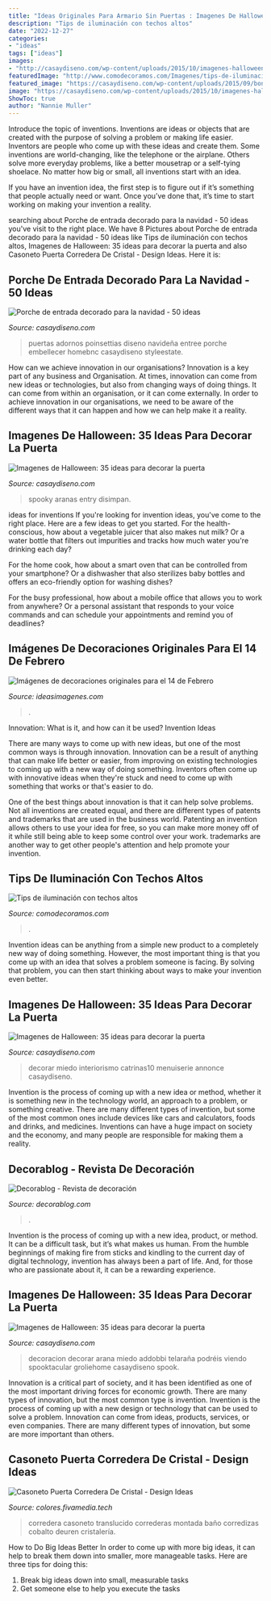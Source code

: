 ```yaml
---
title: "Ideas Originales Para Armario Sin Puertas : Imagenes De Halloween: 35 Ideas Para Decorar La Puerta"
description: "Tips de iluminación con techos altos"
date: "2022-12-27"
categories:
- "ideas"
tags: ["ideas"]
images:
- "http://casaydiseno.com/wp-content/uploads/2015/10/imagenes-halloween-decoracion-puerta-miedo-guirnaldas-aranas.jpg"
featuredImage: "http://www.comodecoramos.com/Imagenes/tips-de-iluminacion-con-techos-altos.jpg"
featured_image: "https://casaydiseno.com/wp-content/uploads/2015/09/bonita-deco-entrada-casa.jpg"
image: "https://casaydiseno.com/wp-content/uploads/2015/10/imagenes-halloween-decoracion-puerta-miedo-arana-calabazas.jpg"
ShowToc: true
author: "Nannie Muller"
---
```



Introduce the topic of inventions.
Inventions are ideas or objects that are created with the purpose of solving a problem or making life easier. Inventors are people who come up with these ideas and create them.
Some inventions are world-changing, like the telephone or the airplane. Others solve more everyday problems, like a better mousetrap or a self-tying shoelace. No matter how big or small, all inventions start with an idea.

If you have an invention idea, the first step is to figure out if it’s something that people actually need or want. Once you’ve done that, it’s time to start working on making your invention a reality.

	

		
searching about Porche de entrada decorado para la navidad - 50 ideas you've visit to the right place. We have 8 Pictures about Porche de entrada decorado para la navidad - 50 ideas like Tips de iluminación con techos altos, Imagenes de Halloween: 35 ideas para decorar la puerta and also Casoneto Puerta Corredera De Cristal - Design Ideas. Here it is:
		
    
## Porche De Entrada Decorado Para La Navidad - 50 Ideas

<img loading=lazy src="https://casaydiseno.com/wp-content/uploads/2015/09/bonita-deco-entrada-casa.jpg" onerror="this.onerror=null;this.src='https://tse3.mm.bing.net/th?id=OIP.z5FsKsElTtHVf6yKjH8_4wHaLG&amp;pid=15.1';" alt="Porche de entrada decorado para la navidad - 50 ideas">

_Source: casaydiseno.com_

>puertas adornos poinsettias diseno navideña entree porche embellecer homebnc casaydiseno styleestate. 

	

How can we achieve innovation in our organisations?
Innovation is a key part of any business and Organisation. At times, innovation can come from new ideas or technologies, but also from changing ways of doing things. It can come from within an organisation, or it can come externally. In order to achieve innovation in our organisations, we need to be aware of the different ways that it can happen and how we can help make it a reality.

    
## Imagenes De Halloween: 35 Ideas Para Decorar La Puerta

<img loading=lazy src="http://casaydiseno.com/wp-content/uploads/2015/10/imagenes-halloween-decoracion-puerta-miedo-guirnaldas-aranas.jpg" onerror="this.onerror=null;this.src='https://tse1.mm.bing.net/th?id=OIP.obtq8jWsb_RdrPZ5DkPLQQHaIq&amp;pid=15.1';" alt="Imagenes de Halloween: 35 ideas para decorar la puerta">

_Source: casaydiseno.com_

>spooky aranas entry disimpan. 

	

ideas for inventions
If you're looking for invention ideas, you've come to the right place. Here are a few ideas to get you started.
For the health-conscious, how about a vegetable juicer that also makes nut milk? Or a water bottle that filters out impurities and tracks how much water you're drinking each day?

For the home cook, how about a smart oven that can be controlled from your smartphone? Or a dishwasher that also sterilizes baby bottles and offers an eco-friendly option for washing dishes?

For the busy professional, how about a mobile office that allows you to work from anywhere? Or a personal assistant that responds to your voice commands and can schedule your appointments and remind you of deadlines?

    
## Imágenes De Decoraciones Originales Para El 14 De Febrero

<img loading=lazy src="https://ideasimagenes.com/wp-content/uploads/2015/02/images4.jpg" onerror="this.onerror=null;this.src='https://tse1.mm.bing.net/th?id=OIP.MEV4MrPMXttG_EuFrcF4bQAAAA&amp;pid=15.1';" alt="Imágenes de decoraciones originales para el 14 de Febrero">

_Source: ideasimagenes.com_

>. 

	

Innovation: What is it, and how can it be used?
Invention Ideas

There are many ways to come up with new ideas, but one of the most common ways is through innovation. Innovation can be a result of anything that can make life better or easier, from improving on existing technologies to coming up with a new way of doing something. Inventors often come up with innovative ideas when they're stuck and need to come up with something that works or that's easier to do.

One of the best things about innovation is that it can help solve problems. Not all inventions are created equal, and there are different types of patents and trademarks that are used in the business world. Patenting an invention allows others to use your idea for free, so you can make more money off of it while still being able to keep some control over your work. trademarks are another way to get other people's attention and help promote your invention.

    
## Tips De Iluminación Con Techos Altos

<img loading=lazy src="http://www.comodecoramos.com/Imagenes/tips-de-iluminacion-con-techos-altos.jpg" onerror="this.onerror=null;this.src='https://tse3.mm.bing.net/th?id=OIP.1sfjiGpoiJ7FkQjdj7KmQwHaE7&amp;pid=15.1';" alt="Tips de iluminación con techos altos">

_Source: comodecoramos.com_

>. 

	

Invention ideas can be anything from a simple new product to a completely new way of doing something. However, the most important thing is that you come up with an idea that solves a problem someone is facing. By solving that problem, you can then start thinking about ways to make your invention even better.

    
## Imagenes De Halloween: 35 Ideas Para Decorar La Puerta

<img loading=lazy src="https://casaydiseno.com/wp-content/uploads/2015/10/imagenes-halloween-decoracion-puerta-miedo-pegatina-bruja.jpg" onerror="this.onerror=null;this.src='https://tse4.mm.bing.net/th?id=OIP.vg6o6kcCRMG3re2mW_hubwHaFj&amp;pid=15.1';" alt="Imagenes de Halloween: 35 ideas para decorar la puerta">

_Source: casaydiseno.com_

>decorar miedo interiorismo catrinas10 menuiserie annonce casaydiseno. 

	

Invention is the process of coming up with a new idea or method, whether it is something new in the technology world, an approach to a problem, or something creative. There are many different types of invention, but some of the most common ones include devices like cars and calculators, foods and drinks, and medicines. Inventions can have a huge impact on society and the economy, and many people are responsible for making them a reality.

    
## Decorablog - Revista De Decoración

<img loading=lazy src="https://www.decorablog.com/wp-content/2010/02/puertas-japonesas-3.jpg" onerror="this.onerror=null;this.src='https://tse4.mm.bing.net/th?id=OIP.DyMiVgdabheC16rSclDyqgHaFR&amp;pid=15.1';" alt="Decorablog - Revista de decoración">

_Source: decorablog.com_

>. 

	

Invention is the process of coming up with a new idea, product, or method. It can be a difficult task, but it’s what makes us human. From the humble beginnings of making fire from sticks and kindling to the current day of digital technology, invention has always been a part of life. And, for those who are passionate about it, it can be a rewarding experience.

    
## Imagenes De Halloween: 35 Ideas Para Decorar La Puerta

<img loading=lazy src="https://casaydiseno.com/wp-content/uploads/2015/10/imagenes-halloween-decoracion-puerta-miedo-arana-calabazas.jpg" onerror="this.onerror=null;this.src='https://tse2.mm.bing.net/th?id=OIP.ll1USegnJo_Wr-aDv9_DvgHaKX&amp;pid=15.1';" alt="Imagenes de Halloween: 35 ideas para decorar la puerta">

_Source: casaydiseno.com_

>decoracion decorar arana miedo addobbi telaraña podréis viendo spooktacular groliehome casaydiseno spook. 

	

Innovation is a critical part of society, and it has been identified as one of the most important driving forces for economic growth. There are many types of innovation, but the most common type is invention. Invention is the process of coming up with a new design or technology that can be used to solve a problem. Innovation can come from ideas, products, services, or even companies. There are many different types of innovation, but some are more important than others.

    
## Casoneto Puerta Corredera De Cristal - Design Ideas

<img loading=lazy src="https://i.pinimg.com/originals/e4/fc/ee/e4fcee227c2d30ab0220ab9ff0d4d90d.jpg" onerror="this.onerror=null;this.src='https://tse1.mm.bing.net/th?id=OIP.cqyknIHTPaVdvbKc8bz63gHaN4&amp;pid=15.1';" alt="Casoneto Puerta Corredera De Cristal - Design Ideas">

_Source: colores.fivamedia.tech_

>corredera casoneto translucido correderas montada baño corredizas cobalto deuren cristalería. 

	

How to Do Big Ideas Better
In order to come up with more big ideas, it can help to break them down into smaller, more manageable tasks. Here are three tips for doing this:
1. Break big ideas down into small, measurable tasks
2. Get someone else to help you execute the tasks

